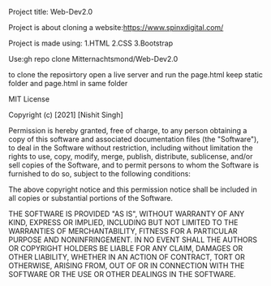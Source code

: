  Project title: Web-Dev2.0
 
 Project is about cloning a website:https://www.spinxdigital.com/
 
 Project is made using:
 1.HTML
 2.CSS
 3.Bootstrap
 
Use:gh repo clone Mitternachtsmond/Web-Dev2.0

to clone the reposirtory
open a live server and run the page.html
keep static folder and page.html in same folder
 

 MIT License

Copyright (c) [2021] [Nishit Singh]

Permission is hereby granted, free of charge, to any person obtaining a copy
of this software and associated documentation files (the "Software"), to deal
in the Software without restriction, including without limitation the rights
to use, copy, modify, merge, publish, distribute, sublicense, and/or sell
copies of the Software, and to permit persons to whom the Software is
furnished to do so, subject to the following conditions:

The above copyright notice and this permission notice shall be included in all
copies or substantial portions of the Software.

THE SOFTWARE IS PROVIDED "AS IS", WITHOUT WARRANTY OF ANY KIND, EXPRESS OR
IMPLIED, INCLUDING BUT NOT LIMITED TO THE WARRANTIES OF MERCHANTABILITY,
FITNESS FOR A PARTICULAR PURPOSE AND NONINFRINGEMENT. IN NO EVENT SHALL THE
AUTHORS OR COPYRIGHT HOLDERS BE LIABLE FOR ANY CLAIM, DAMAGES OR OTHER
LIABILITY, WHETHER IN AN ACTION OF CONTRACT, TORT OR OTHERWISE, ARISING FROM,
OUT OF OR IN CONNECTION WITH THE SOFTWARE OR THE USE OR OTHER DEALINGS IN THE
SOFTWARE.
